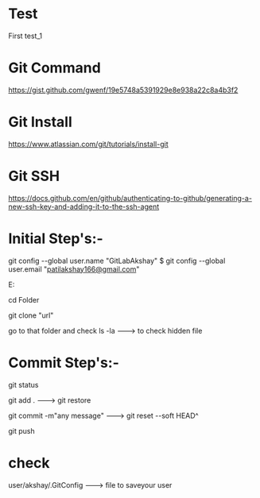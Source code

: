 # Test
First test_1

# Git Command

https://gist.github.com/gwenf/19e5748a5391929e8e938a22c8a4b3f2


# Git Install

https://www.atlassian.com/git/tutorials/install-git

# Git SSH

https://docs.github.com/en/github/authenticating-to-github/generating-a-new-ssh-key-and-adding-it-to-the-ssh-agent

# Initial Step's:-

git config --global user.name "GitLabAkshay" $ git config --global user.email "patilakshay166@gmail.com"

E:

cd Folder

git clone "url"

go to that folder and check
ls -la ---> to check hidden file

# Commit Step's:-

git status

git add .  ---> git restore 

git commit -m"any message"   ---> git reset --soft HEAD^

git push

# check

user/akshay/.GitConfig ---> file to saveyour user



